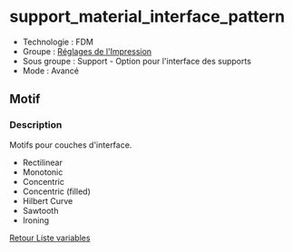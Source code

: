 # support_material_interface_pattern

* Technologie : FDM
* Groupe : [Réglages de l'Impression](../print_settings/print_settings.md)
* Sous groupe : Support - Option pour l'interface des supports
* Mode : Avancé

## Motif

### Description

Motifs pour couches d'interface.

 - Rectilinear
 - Monotonic
 - Concentric
 - Concentric (filled)
 - Hilbert Curve
 - Sawtooth
 - Ironing


[Retour Liste variables](variable_list.md)